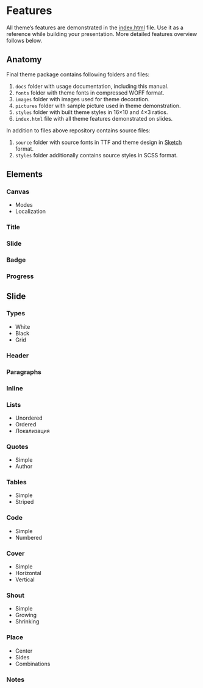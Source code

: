 # Features

All theme’s features are demonstrated in the [index.html](../index.html) file. Use it as a reference while building your presentation. More detailed features overview follows below.

## Anatomy

Final theme package contains following folders and files:

1. `docs` folder with usage documentation, including this manual.
2. `fonts` folder with theme fonts in compressed WOFF format.
3. `images` folder with images used for theme decoration.
4. `pictures` folder with sample picture used in theme demonstration.
5. `styles` folder with built theme styles in 16×10 and 4×3 ratios.
6. `index.html` file with all theme features demonstrated on slides.

In addition to files above repository contains source files:

1. `source` folder with source fonts in TTF and theme design in [Sketch](http://bohemiancoding.com/sketch/) format.
2. `styles` folder additionally contains source styles in SCSS format.

## Elements

### Canvas

- Modes
- Localization

### Title

### Slide

### Badge

### Progress

## Slide

### Types

- White
- Black
- Grid

### Header

### Paragraphs

### Inline

### Lists

- Unordered
- Ordered
- Локализация

### Quotes

- Simple
- Author

### Tables

- Simple
- Striped

### Code

- Simple
- Numbered

### Cover

- Simple
- Horizontal
- Vertical

### Shout

- Simple
- Growing
- Shrinking

### Place

- Center
- Sides
- Combinations

### Notes
